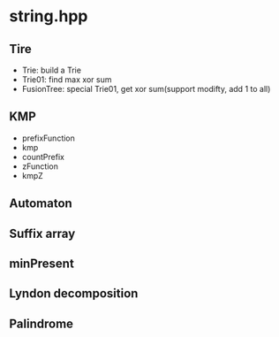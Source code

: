 # string.hpp

## Tire

- Trie: build a Trie
- Trie01: find max xor sum
- FusionTree: special Trie01, get xor sum(support modifty, add 1 to all) 

## KMP

- prefixFunction
- kmp
- countPrefix
- zFunction
- kmpZ

## Automaton

## Suffix array

## minPresent

## Lyndon decomposition

## Palindrome